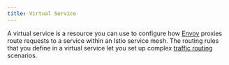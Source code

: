 ```yaml
---
title: Virtual Service
---
```

A virtual service is a resource you can use to configure how [Envoy](#envoy) proxies route
requests to a service within an Istio service mesh. The routing rules that you
define in a virtual service let you set up complex
[traffic routing](/docs/concepts/traffic-management/#virtual-services)
scenarios.
